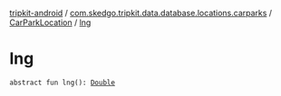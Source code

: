 [tripkit-android](../../index.md) / [com.skedgo.tripkit.data.database.locations.carparks](../index.md) / [CarParkLocation](index.md) / [lng](./lng.md)

# lng

`abstract fun lng(): `[`Double`](https://kotlinlang.org/api/latest/jvm/stdlib/kotlin/-double/index.html)
